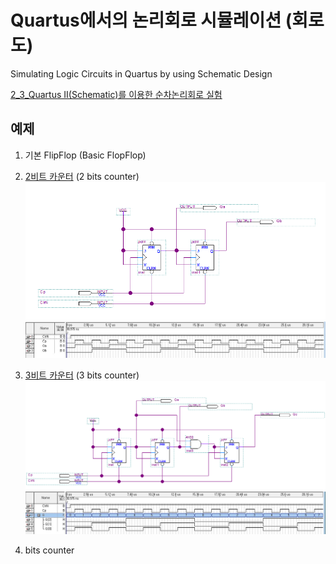 # Quartus에서의 논리회로 시뮬레이션 (회로도)
Simulating Logic Circuits in Quartus by using Schematic Design

[2_3_Quartus II(Schematic)를 이용한 순차논리회로 실험](https://docs.google.com/document/d/18B2oY9i0UkC5DJaRiA0vmYNfsSaPw23wI-6OQMqPB7Y/edit#heading=h.754qeavoagw5)

## 예제
1. 기본 FlipFlop (Basic FlopFlop)

2.  [2비트 카운터](2bits_Counter/2bits_counter.zip) (2 bits counter)
![2bits_counter](2bits_Counter/2bits_counter.png)
![2bits_counter_SimulationCaptured](2bits_Counter/2bits_counter_SimulationCaptured.JPG)

3.  [3비트 카운터](3bits_Counter/3bits_counter.zip) (3 bits counter)
![3bits_counter](3bits_Counter/3bits_counter.png)
![3bits_counter_SimulationCaptured](3bits_Counter/3bits_counter_SimulationCaptured.JPG)


4. bits counter
